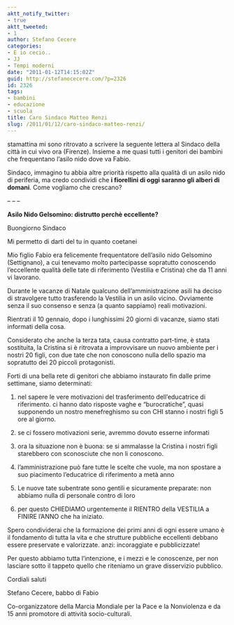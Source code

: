 ```yaml
---
aktt_notify_twitter:
- true
aktt_tweeted:
- 1
author: Stefano Cecere
categories:
- E io cecio..
- JJ
- Tempi moderni
date: "2011-01-12T14:15:02Z"
guid: http://stefanocecere.com/?p=2326
id: 2326
tags:
- bambini
- educazione
- scuola
title: Caro Sindaco Matteo Renzi
slug: /2011/01/12/caro-sindaco-matteo-renzi/
---
```


stamattina mi sono ritrovato a scrivere la seguente lettera al Sindaco della città in cui vivo ora (Firenze). Insieme a me quasi tutti i genitori dei bambini che frequentano l&#8217;asilo nido dove va Fabio.

Sindaco, immagino tu abbia altre priorità rispetto alla qualità di un asilo nido di periferia, ma credo condividi che **i fiorellini di oggi saranno gli alberi di domani**. Come vogliamo che crescano?

&#8211; &#8211; &#8211;

**Asilo Nido Gelsomino: distrutto perchè eccellente?**

Buongiorno Sindaco

Mi permetto di darti del tu in quanto coetanei

Mio figlio Fabio era felicemente frequentatore dell&#8217;asilo nido Gelsomino (Settignano), a cui tenevamo molto partecipasse sopratutto conoscendo l&#8217;eccellente qualità delle tate di riferimento (Vestilia e Cristina) che da 11 anni vi lavorano.

Durante le vacanze di Natale qualcuno dell&#8217;amministrazione asili ha deciso di stravolgere tutto trasferendo la Vestilia in un asilo vicino. Ovviamente senza il suo consenso e senza (a quanto sappiamo) reali motivazioni.

Rientrati il 10 gennaio, dopo i lunghissimi 20 giorni di vacanze, siamo stati informati della cosa.
  
Considerato che anche la terza tata, causa contratto part-time, è stata sostituita, la Cristina si è ritrovata a improvvisare un nuovo ambiente per i nostri 20 figli, con due tate che non conoscono nulla dello spazio ma sopratutto dei 20 piccoli protagonisti.

Forti di una bella rete di genitori che abbiamo instaurato fin dalle prime settimane, siamo determinati:

1) nel sapere le vere motivazioni del trasferimento dell&#8217;educatrice di riferimento. ci hanno dato risposte vaghe e &#8220;burocratiche&#8221;, quasi supponendo un nostro menefreghismo su con CHI stanno i nostri figli 5 ore al giorno.
  
2) se ci fossero motivazioni serie, avremmo dovuto esserne informati
  
3) ora la situazione non è buona: se si ammalasse la Cristina i nostri figli starebbero con sconosciute che non li conoscono.
  
4) l&#8217;amministrazione può fare tutte le scelte che vuole, ma non spostare a suo piacimento l&#8217;educatrice di riferimento a metà anno
  
5) Le nuove tate subentrate sono gentili e sicuramente preparate: non abbiamo nulla di personale contro di loro
  
6) per questo CHIEDIAMO urgentemente il RIENTRO della VESTILIA a FINIRE l&#8217;ANNO che ha iniziato.

Spero condividerai che la formazione dei primi anni di ogni essere umano è il fondamento di tutta la vita e che strutture pubbliche eccellenti debbano essere preservate e valorizzate. anzi: incoraggiate e pubblicizzate!
  
Per questo abbiamo tutta l&#8217;intenzione, e i mezzi e le conoscenze, per non lasciare sotto il tappeto quello che riteniamo un grave disservizio pubblico.

Cordiali saluti
  
Stefano Cecere, babbo di Fabio
  
Co-organizzatore della Marcia Mondiale per la Pace e la Nonviolenza e da 15 anni promotore di attività socio-culturali.